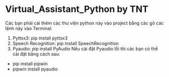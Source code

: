 # Virtual_Assistant_Python by TNT 


Các bạn phải cài thêm các thư viện python này vào project bằng các gõ các lệnh này vào Terminal:
1. Pyttsx3: pip install pyttsx3
2. Speech Recognition: pip install SpeechRecognition
3. Pyaudio: pip install PyAudio
Nếu cài đặt Pyaudio lỗi thì các bạn có thể cài đặt bằng cách sau:
  - pip install pipwin
  - pipwin install pyaudio
